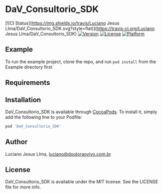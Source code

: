 # DaV_Consultorio_SDK

[![CI Status](https://img.shields.io/travis/Luciano Jesus LIma/DaV_Consultorio_SDK.svg?style=flat)](https://travis-ci.org/Luciano Jesus LIma/DaV_Consultorio_SDK)
[![Version](https://img.shields.io/cocoapods/v/DaV_Consultorio_SDK.svg?style=flat)](https://cocoapods.org/pods/DaV_Consultorio_SDK)
[![License](https://img.shields.io/cocoapods/l/DaV_Consultorio_SDK.svg?style=flat)](https://cocoapods.org/pods/DaV_Consultorio_SDK)
[![Platform](https://img.shields.io/cocoapods/p/DaV_Consultorio_SDK.svg?style=flat)](https://cocoapods.org/pods/DaV_Consultorio_SDK)

## Example

To run the example project, clone the repo, and run `pod install` from the Example directory first.

## Requirements

## Installation

DaV_Consultorio_SDK is available through [CocoaPods](https://cocoapods.org). To install
it, simply add the following line to your Podfile:

```ruby
pod 'DaV_Consultorio_SDK'
```

## Author

Luciano Jesus LIma, luciano@doutoraovivo.com.br

## License

DaV_Consultorio_SDK is available under the MIT license. See the LICENSE file for more info.
